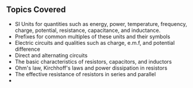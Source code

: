 
## Topics Covered
- SI Units for quantities such as energy, power, temperature, frequency, charge, potential, resistance, capacitance, and inductance. 
- Prefixes for common multiples of these units and their symbols
- Electric circuits and qualities such as charge, e.m.f, and potential difference
- Direct and alternating circuits
- The basic characteristics of resistors, capacitors, and inductors
- Ohm's law, Kirchhoff's laws and power dissipation in resistors
- The effective resistance of resistors in series and parallel
- 